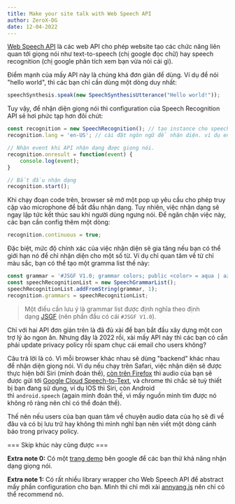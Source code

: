 ```yaml
---
title: Make your site talk with Web Speech API
author: ZeroX-DG
date: 12-04-2022
---
```


[Web Speech API](https://developer.mozilla.org/en-US/docs/Web/API/Web_Speech_API) là các web API cho phép website tạo các chức năng liên quan tới giọng nói như text-to-speech (chị google đọc chữ) hay speech recognition (chị google phân tích xem bạn vừa nói cái gì).

Điểm mạnh của mấy API này là chúng khá đơn giản để dùng. Ví dụ để nói "hello world", thì các bạn chỉ cần dùng một dòng duy nhất:

```js
speechSynthesis.speak(new SpeechSynthesisUtterance("Hello world!"));
```

Tuy vậy, để nhận diện giọng nói thì configuration của Speech Recognition API sẽ hơi phức tạp hơn đôi chút:

```js
const recognition = new SpeechRecognition(); // tạo instance cho speech recognition API
recognition.lang = 'en-US'; // cài đặt ngôn ngữ để nhận diện. ví dụ en-US là tiếng anh, còn Tiếng Việt là 'vi-VN' nhưng không rõ nó có hoạt động không.

// Nhận event khi API nhận dạng được giọng nói.
recognition.onresult = function(event) {
    console.log(event);
}

// Bắt đầu nhận dạng
recognition.start();
```

Khi chạy đoạn code trên, browser sẽ mở một pop up yêu cầu cho phép truy cập vào microphone để bắt đầu nhận dạng. Tuy nhiên, việc nhận dạng sẽ ngay lập tức kết thúc sau khi người dùng ngưng nói. Để ngăn chặn việc này, các bạn cần config thêm một dòng:

```js
recognition.continuous = true;
```

Đặc biệt, mức độ chính xác của việc nhận diện sẽ gia tăng nếu bạn có thể giới hạn nó để chỉ nhận diện cho một số từ. Ví dụ chỉ quan tâm về từ chỉ màu sắc, bạn có thể tạo một gramma list thế này:

```js
const grammar = '#JSGF V1.0; grammar colors; public <color> = aqua | azure | beige | bisque | black | blue | brown | chocolate | coral | crimson | cyan | fuchsia | ghostwhite | gold | goldenrod | gray | green | indigo | ivory | khaki | lavender | lime | linen | magenta | maroon | moccasin | navy | olive | orange | orchid | peru | pink | plum | purple | red | salmon | sienna | silver | snow | tan | teal | thistle | tomato | turquoise | violet | white | yellow ;';
const speechRecognitionList = new SpeechGrammarList();
speechRecognitionList.addFromString(grammar, 1);
recognition.grammars = speechRecognitionList;
```

> Một điều cần lưu ý là grammar list được định nghĩa theo định dạng [JSGF](https://www.w3.org/TR/jsgf/) (nên phần đầu có cái `#JSGF V1.0`).

Chỉ với hai API đơn giản trên là đã đủ xài để bạn bắt đầu xây dựng một con trợ lý ảo ngon ăn. Nhưng đây là 2022 rồi, xài mấy API này thì các bạn có cần phải update privacy policy rồi spam chục cái email cho users không?

Câu trả lời là có. Vì mỗi browser khác nhau sẽ dùng "backend" khác nhau để nhận diện giọng nói. Ví dụ nếu chạy trên Safari, việc nhận diện sẽ được thực hiện bởi Siri (mình đoán thế), [còn trên Firefox](https://wiki.mozilla.org/Web_Speech_API_-_Speech_Recognition#Where_does_the_audio_go.3F) thì audio của bạn sẽ được gửi tới [Google Cloud Speech-to-Text](https://cloud.google.com/speech-to-text), và chrome thì chắc sẽ tuỳ thiết bị bạn đang sử dụng, ví dụ IOS thì Siri, còn Android thì `android.speech` (again mình đoán thế, vì mấy nguồn mình tìm được nó không rõ ràng nên chỉ có thể đoán thế).

Thế nên nếu users của bạn quan tâm về chuyện audio data của họ sẽ đi về đâu và có bị lưu trữ hay không thì mình nghĩ bạn nên viết một dòng cảnh báo trong privacy policy.

=== Skip khúc này cũng được ===

**Extra note 0:** Có một [trang demo](https://www.google.com/intl/en/chrome/demos/speech.html) bên google để các bạn thử khả năng nhận dạng giọng nói.

**Extra note 1:** Có rất nhiều library wrapper cho Web Speech API để abstract mấy phần configuration cho bạn. Mình thì chỉ mới xài [annyang.js](https://www.talater.com/annyang/) nên chỉ có thể recommend nó.
